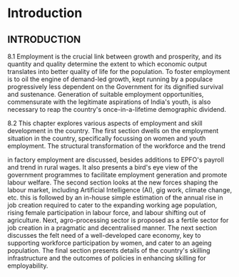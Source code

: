 # Introduction

## INTRODUCTION

8.1 Employment  is  the  crucial  link  between  growth  and  prosperity,  and  its  quantity  and quality determine the extent to which economic output translates into better quality of life for the population. To foster employment is to oil the engine of demand-led growth, kept running by  a  populace  progressively  less  dependent  on  the  Government  for  its  dignified  survival and sustenance.  Generation  of  suitable  employment  opportunities,  commensurate  with  the legitimate aspirations of India's youth, is also necessary to reap the country's once-in-a-lifetime demographic dividend.

8.2 This chapter explores various aspects of employment and skill development in the country. The first section dwells on the employment situation in the country, specifically focussing on women and youth employment. The structural transformation of the workforce and the trend

in factory employment are discussed, besides additions to EPFO's payroll and trend in rural wages. It also presents a bird's eye view of the government programmes to facilitate employment generation and promote labour welfare. The second section looks at the new forces shaping the labour market, including Artificial Intelligence (AI), gig work, climate change, etc. this is followed by an in-house simple estimation of the annual rise in job creation required to cater to the expanding working age population, rising female participation in labour force, and labour shifting out of agriculture. Next, agro-processing sector is proposed as a fertile sector for job creation in a pragmatic and decentralised manner. The next section discusses the felt need of a well-developed care economy, key to supporting workforce participation by women, and cater to an ageing population. The final section presents details of the country's skilling infrastructure and the outcomes of policies in enhancing skilling for employability.